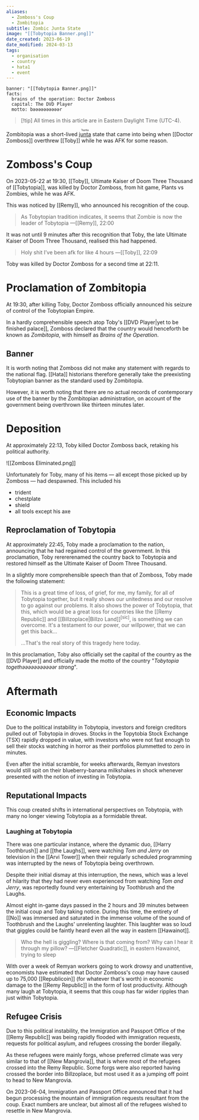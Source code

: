 ```yaml
---
aliases:
  - Zomboss's Coup
  - Zombitopia
subtitle: Zombic Junta State
image: "[[Tobytopia Banner.png]]"
date_created: 2023-06-19
date_modified: 2024-03-13
tags:
  - organisation
  - country
  - hata1
  - event
---
```


```infobox-nation
banner: "[[Tobytopia Banner.png]]"
facts:
  brains of the operation: Doctor Zomboss
  capital: The DVD Player
  motto: bəəəəəəəəəər
```

> [!tip] All times in this article are in Eastern Daylight Time (UTC-4).

Zombitopia was a short-lived [<ruby>junta<rt>ˈhʊntə</rt></ruby>](https://en.wiktionary.org/wiki/junta) state that came into being when [[Doctor Zomboss]] overthrew [[Toby]] while he was AFK for some reason.

# Zomboss's Coup

On 2023-05-22 at 19:30, [[Toby]], Ultimate Kaiser of Doom Three Thousand of [[Tobytopia]], was killed by Doctor Zomboss, from hit game, Plants vs Zombies, while he was AFK.

This was noticed by [[Remy]], who announced his recognition of the coup.

> As Tobytopian tradition indicates, it seems that Zombie is now the leader of Tobytopia
> —[[Remy]], 22:00

It was not until 9 minutes after this recognition that Toby, the late Ultimate Kaiser of Doom Three Thousand, realised this had happened.

> Holy shit I’ve been afk for like 4 hours
> ―[[Toby]], 22:09

Toby was killed by Doctor Zomboss for a second time at 22:11.

# Proclamation of Zombitopia

At 19:30, after killing Toby, Doctor Zomboss officially announced his seizure of control of the Tobytopian Empire.

In a hardly comprehensible speech atop Toby's [[DVD Player|yet to be finished palace]], Zomboss declared that the country would henceforth be known as *Zombitopia*, with himself as *Brains of the Operation*.

## Banner

It is worth noting that Zomboss did not make any statement with regards to the national flag. [[Hata]] historians therefore generally take the preexisting Tobytopian banner as the standard used by Zombitopia.

However, it is worth noting that there are no actual records of contemporary use of the banner by the Zombitopian administration, on account of the government being overthrown like thirteen minutes later.

# Deposition

At approximately 22:13, Toby killed Doctor Zomboss back, retaking his political authority.

![[Zomboss Eliminated.png]]

Unfortunately for Toby, many of his items — all except those picked up by Zomboss — had despawned. This included his
- trident
- chestplate
- shield
- all tools except his axe

## Reproclamation of Tobytopia

At approximately 22:45, Toby made a proclamation to the nation, announcing that he had regained control of the government. In this proclamation, Toby rerererenamed the country back to Tobytopia and restored himself as the Ultimate Kaiser of Doom Three Thousand.

In a slightly more comprehensible speech than that of Zomboss, Toby made the following statement:

> This is a great time of loss, of grief, for me, my family, for all of Tobytopia together, but it really shows our unitedness and our resolve to go against our problems. It also shows the power of Tobytopia, that this, which would be a great loss for countries like the [[Remy Republic]] and [[Billzoplace|Billzo Land]]<sup>[sic]</sup>, is something we can overcome. It's a testament to our power, our willpower, that we can get this back...
> 
> ...That's the real story of this tragedy here today.

In this proclamation, Toby also officially set the capital of the country as the [[DVD Player]] and officially made the motto of the country "*Tobytopia togethəəəəəəəəəəər strong*".

# Aftermath

## Economic Impacts

Due to the political instability in Tobytopia, investors and foreign creditors pulled out of Tobytopia in droves. Stocks in the Topytobia Stock Exchange (TSX) rapidly dropped in value, with investors who were not fast enough to sell their stocks watching in horror as their portfolios plummetted to zero in minutes.

Even after the initial scramble, for weeks afterwards, Remyan investors would still spit on their blueberry-banana milkshakes in shock whenever presented with the notion of investing in Tobytopia.

## Reputational Impacts

This coup created shifts in international perspectives on Tobytopia, with many no longer viewing Tobytopia as a formidable threat.

### Laughing at Tobytopia

There was one particular instance, where the dynamic duo, [[Harry Toothbrush]] and [[the Laughs]], were watching *Tom and Jerry* on television in the [[Arvi Tower]] when their regularly scheduled programming was interrupted by the news of Tobytopia being overthrown.

Despite their initial dismay at this interruption, the news, which was a level of hilarity that they had never even experienced from watching *Tom and Jerry*, was reportedly found very entertaining by Toothbrush and the Laughs.

Almost eight in-game days passed in the 2 hours and 39 minutes between the initial coup and Toby taking notice. During this time, the entirety of [[No]] was immersed and saturated in the immense volume of the sound of Toothbrush and the Laughs' unrelenting laughter. This laughter was so loud that giggles could be faintly heard even all the way in eastern [[Hawainot]].

> Who the hell is giggling? Where is that coming from? Why can I hear it through my pillow?
> ―[[Fletcher Quadratic]], in eastern Hawainot, trying to sleep

With over a week of Remyan workers going to work drowsy and unattentive, economists have estimated that Doctor Zomboss's coup may have caused up to 75,000 [[Republicoin]] (for whatever that's worth) in economic damage to the [[Remy Republic]] in the form of lost productivity. Although many laugh at Tobytopia, it seems that this coup has far wider ripples than just within Tobytopia.

## Refugee Crisis

Due to this political instability, the Immigration and Passport Office of the [[Remy Republic]] was being rapidly flooded with immigration requests, requests for political asylum, and refugees crossing the border illegally.

As these refugees were mainly forgs, whose preferred climate was very similar to that of [[New Mangrovia]], that is where most of the refugees crossed into the Remy Republic. Some forgs were also reported having crossed the border into Billzoplace, but most used it as a jumping off point to head to New Mangrovia.

On 2023-06-04, Immigration and Passport Office announced that it had begun processing the mountain of immigration requests resultant from the coup. Exact numbers are unclear, but almost all of the refugees wished to resettle in New Mangrovia.
